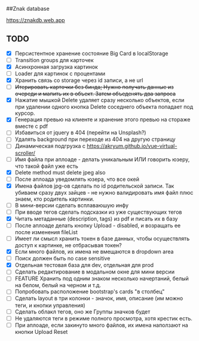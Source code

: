 ##Znak database

https://znakdb.web.app

TODO
---------------
- [x] Персистентное хранение состояние Big Card в localStorage
- [ ] Transition groups для карточек
- [x] Асинхронная загрузка картинок
- [ ] Loader для картинок с процентами
- [x] Хранить связь со storage через id записи, а не url
- [ ] ~~Итерировать карточки без бинда; Нужно получать данные из очереди и мапить их в объект. Затем объеденять два запроса~~
- [x] Нажатие мышкой Delete удаляет сразу несколько объектов, если при удалении одного кнопка Delete соседнего объекта попадает под курсор.
- [x] Генерация превью на клиенте и хранение этого превью на стораже вместе с pdf 
- [ ] Избавиться от jquery в 404 (перейти на Unsplash?)
- [ ] Удалять background при переходе из 404 на другую страницу
- [ ] Динамическая подгрузка с https://akryum.github.io/vue-virtual-scroller/
- [ ] Имя файла при аплоаде - делать уникальным ИЛИ говорить юзеру, что такой файл уже есть
- [x] Delete method must delete jpeg also  
- [ ] После аплоада уведомлять юзера, что все окей
- [x] Имена файлов jpg-ов сделать по id родительской записи. Так убиваем сразу двух зайцев - не нужно валидировать имя файл плюс знаем, кто родитель картинки.
- [ ] В мини-версии сделать всплаваюшую инфу
- [ ] При вводе тегов сделать подсказки из уже существующих тегов
- [x] Читать метаданные (description, tags) из pdf и писать их в базу
- [ ] После аплоаде делать кнопку Upload - disabled, и возращать ее после изменения fileList
- [ ] Имеет ли смысл хранить токен в базе данных, чтобы осуществлять доступ к картинке, не отбрасывая токен?
- [x] Если много файлов, их имена не вмещаются в dropdown area 
- [ ] Поиск должен быть no case sensitive
- [x] Отдельная тестовая база для dev, отдельная для prod
- [ ] Сделать редактирование в модальном окне для мини версии
- [ ] FEATURE Хранить под одним знаком несколько начертаний, белый на белом, белый на черном и т.д.
- [ ] Попробовать расположение bootstrap's cards "в столбец"
- [ ] Сделать layout в три колонки - значок, имя, описание (им можно теги, и кнопки управления)
- [ ] Сделать облакл тегов, оно же Группы значков будет
- [ ] Не удаляются теги в режиме полного просмотра, хотя крестик есть.
- [ ] При аплоаде, если закинуто много файлов, их имена наползают на кнопки Upload Reset